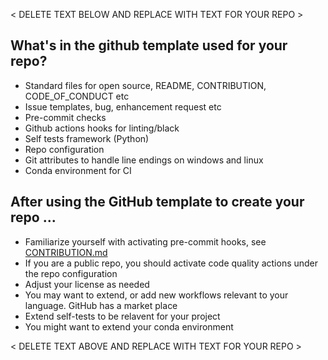< DELETE TEXT BELOW AND REPLACE WITH TEXT FOR YOUR REPO >

## What's in the github template used for your repo?

- Standard files for open source, README, CONTRIBUTION, CODE_OF_CONDUCT etc
- Issue templates, bug, enhancement request etc
- Pre-commit checks
- Github actions hooks for linting/black
- Self tests framework (Python)
- Repo configuration
- Git attributes to handle line endings on windows and linux
- Conda environment for CI

## After using the GitHub template to create your repo ...

- Familiarize yourself with activating pre-commit hooks, see [CONTRIBUTION.md](./CONTRIBUTION.md)
- If you are a public repo, you should activate code quality actions under the repo configuration
- Adjust your license as needed
- You may want to extend, or add new workflows relevant to your language. GitHub has a market place
- Extend self-tests to be relavent for your project
- You might want to extend your conda environment

< DELETE TEXT ABOVE AND REPLACE WITH TEXT FOR YOUR REPO >
